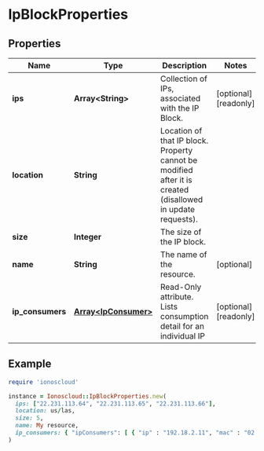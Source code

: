 # IpBlockProperties

## Properties

| Name | Type | Description | Notes |
| ---- | ---- | ----------- | ----- |
| **ips** | **Array&lt;String&gt;** | Collection of IPs, associated with the IP Block. | [optional][readonly] |
| **location** | **String** | Location of that IP block. Property cannot be modified after it is created (disallowed in update requests). |  |
| **size** | **Integer** | The size of the IP block. |  |
| **name** | **String** | The name of the  resource. | [optional] |
| **ip_consumers** | [**Array&lt;IpConsumer&gt;**](IpConsumer.md) | Read-Only attribute. Lists consumption detail for an individual IP | [optional][readonly] |

## Example

```ruby
require 'ionoscloud'

instance = Ionoscloud::IpBlockProperties.new(
  ips: ["22.231.113.64", "22.231.113.65", "22.231.113.66"],
  location: us/las,
  size: 5,
  name: My resource,
  ip_consumers: { "ipConsumers": [ { "ip" : "192.18.2.11", "mac" : "02:01:3f:52:6e:57", "nicId" : "0e8ee463-1174-46f2-87ba-a5c79c14d8e5", "serverId" : "e6a3466f-8d6e-4cb6-8001-f4e245f222b7", "serverName" : "Unnamed Server", "datacenterId" : "6e54a9ec-aace-4176-8ee4-1c3a704fccfc", "datacenterName" : "IpConsumerDC", "k8sNodePoolUuid" : "6e54a9ec-aace-4176-8ee4-1c3a704fcc12", "k8sClusterUuid" : "6e54a9ec-aace-4176-8ee4-1c3a704fcc23"} ] }
)
```

